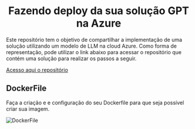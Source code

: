 <h1 align="center"> Fazendo deploy da sua solução GPT na Azure </h1>
Este repositório tem o objetivo de compartilhar a implementação de uma solução utilizando um modelo de LLM na cloud Azure. Como forma de representação, pode utilizar o link abaixo para acessar o repositório que contém uma solução para realizar os passos a seguir.

[Acesso aqui o repositório](https://github.com/MoisesArruda/GPT_Streamlit_FAISS)

## DockerFile

Faça a criação e e configuração do seu Dockerfile para que seja possível criar sua imagem.

![DockerFile](https://github.com/MoisesArruda/Deploy_GPT_Azure/assets/107249412/36d732dc-5ea8-44ef-8a84-d0120001b2f7)




